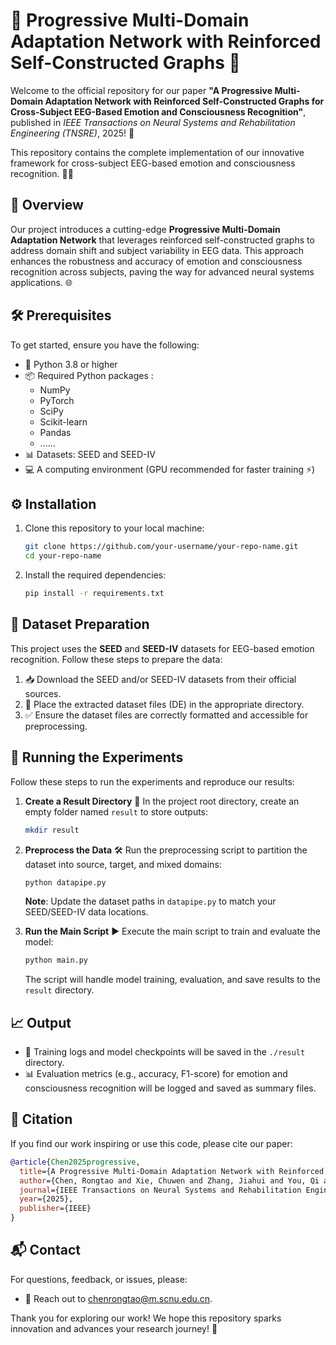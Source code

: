 # 🌟 Progressive Multi-Domain Adaptation Network with Reinforced Self-Constructed Graphs 🚀

Welcome to the official repository for our paper **"A Progressive Multi-Domain Adaptation Network with Reinforced Self-Constructed Graphs for Cross-Subject EEG-Based Emotion and Consciousness Recognition"**, published in *IEEE Transactions on Neural Systems and Rehabilitation Engineering (TNSRE)*, 2025! 🎉

This repository contains the complete implementation of our innovative framework for cross-subject EEG-based emotion and consciousness recognition. 🧠✨

## 📖 Overview

Our project introduces a cutting-edge **Progressive Multi-Domain Adaptation Network** that leverages reinforced self-constructed graphs to address domain shift and subject variability in EEG data. This approach enhances the robustness and accuracy of emotion and consciousness recognition across subjects, paving the way for advanced neural systems applications. 🌐

## 🛠️ Prerequisites

To get started, ensure you have the following:

- 🐍 Python 3.8 or higher
- 📦 Required Python packages :
  - NumPy
  - PyTorch
  - SciPy
  - Scikit-learn
  - Pandas
  - ......
- 📊 Datasets: SEED and SEED-IV
- 💻 A computing environment (GPU recommended for faster training ⚡)

## ⚙️ Installation

1. Clone this repository to your local machine:

   ```bash
   git clone https://github.com/your-username/your-repo-name.git
   cd your-repo-name
   ```

2. Install the required dependencies:

   ```bash
   pip install -r requirements.txt
   ```

## 📂 Dataset Preparation

This project uses the **SEED** and **SEED-IV** datasets for EEG-based emotion recognition. Follow these steps to prepare the data:

1. 📥 Download the SEED and/or SEED-IV datasets from their official sources.
2. 📂 Place the extracted dataset files (DE) in the appropriate directory.
3. ✅ Ensure the dataset files are correctly formatted and accessible for preprocessing.

## 🚀 Running the Experiments

Follow these steps to run the experiments and reproduce our results:

1. **Create a Result Directory** 📁
   In the project root directory, create an empty folder named `result` to store outputs:

   ```bash
   mkdir result
   ```

2. **Preprocess the Data** 🛠️
   Run the preprocessing script to partition the dataset into source, target, and mixed domains:

   ```bash
   python datapipe.py
   ```

   **Note**: Update the dataset paths in `datapipe.py` to match your SEED/SEED-IV data locations.

3. **Run the Main Script** ▶️
   Execute the main script to train and evaluate the model:

   ```bash
   python main.py
   ```

   The script will handle model training, evaluation, and save results to the `result` directory.

## 📈 Output

- 📜 Training logs and model checkpoints will be saved in the `./result` directory.
- 📊 Evaluation metrics (e.g., accuracy, F1-score) for emotion and consciousness recognition will be logged and saved as summary files.

## 📝 Citation

If you find our work inspiring or use this code, please cite our paper:

```bibtex
@article{Chen2025progressive,
  title={A Progressive Multi-Domain Adaptation Network with Reinforced Self-Constructed Graphs for Cross-Subject EEG-Based Emotion and Consciousness Recognition},
  author={Chen, Rongtao and Xie, Chuwen and Zhang, Jiahui and You, Qi and Pan, Jiahui},
  journal={IEEE Transactions on Neural Systems and Rehabilitation Engineering},
  year={2025},
  publisher={IEEE}
}
```

## 📬 Contact

For questions, feedback, or issues, please:

- 📧 Reach out to [chenrongtao@m.scnu.edu.cn](mailto:chenrongtao@m.scnu.edu.cn).

Thank you for exploring our work! We hope this repository sparks innovation and advances your research journey! 🌟